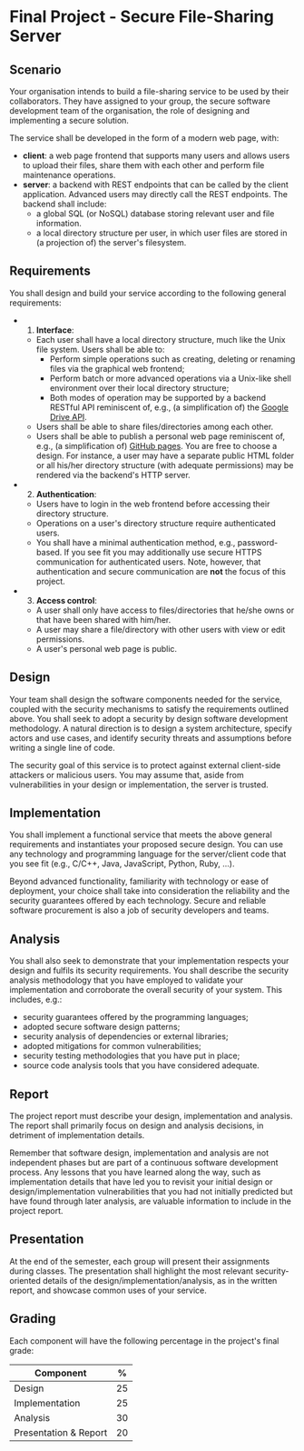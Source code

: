 

# Final Project - Secure File-Sharing Server

## Scenario

Your organisation intends to build a file-sharing service to be used by their collaborators.
They have assigned to your group, the secure software development team of the organisation, the role of designing and implementing a secure solution.

The service shall be developed in the form of a modern web page, with:

* **client**: a web page frontend that supports many users and allows users to upload their files, share them with each other and perform file maintenance operations.
* **server**: a backend with REST endpoints that can be called by the client application. Advanced users may directly call the REST endpoints. The backend shall include:
    - a global SQL (or NoSQL) database storing relevant user and file information.
    - a local directory structure per user, in which user files are stored in (a projection of) the server's filesystem.

## Requirements

You shall design and build your service according to the following general requirements:

- 1. **Interface**:
    * Each user shall have a local directory structure, much like the Unix file system. Users shall be able to:
        - Perform simple operations such as creating, deleting or renaming files via the graphical web frontend;
        - Perform batch or more advanced operations via a Unix-like shell environment over their local directory structure;
        - Both modes of operation may be supported by a backend RESTful API reminiscent of, e.g., (a simplification of) the [Google Drive API](https://developers.google.com/drive/api/v2/reference).
    * Users shall be able to share files/directories among each other.
    * Users shall be able to publish a personal web page reminiscent of, e.g., (a simplification of) [GitHub pages](https://pages.github.com/). You are free to choose a design. For instance, a user may have a separate public HTML folder or all his/her directory structure (with adequate permissions) may be rendered via the backend's HTTP server.
- 2. **Authentication**:
    * Users have to login in the web frontend before accessing their directory structure.
    * Operations on a user's directory structure require authenticated users.
    * You shall have a minimal authentication method, e.g., password-based. If you see fit you may additionally use secure HTTPS communication for authenticated users. Note, however, that authentication and secure communication are **not** the focus of this project.
- 3. **Access control**:
    * A user shall only have access to files/directories that he/she owns or that have been shared with him/her.
    * A user may share a file/directory with other users with view or edit permissions.
    * A user's personal web page is public.

## Design

Your team shall design the software components needed for the service, coupled with the security mechanisms to satisfy the requirements outlined above.
You shall seek to adopt a security by design software development methodology. A natural direction is to design a system architecture, specify actors and use cases, and identify security threats and assumptions before writing a single line of code.

The security goal of this service is to protect against external client-side attackers or malicious users.
You may assume that, aside from vulnerabilities in your design or implementation, the server is trusted.

## Implementation

You shall implement a functional service that meets the above general requirements and instantiates your proposed secure design.
You can use any technology and programming language for the server/client code that you see fit (e.g., C/C++, Java, JavaScript, Python, Ruby, ...).

Beyond advanced functionality, familiarity with technology or ease of deployment, your choice shall take into consideration the reliability and the security guarantees offered by each technology. Secure and reliable software procurement is also a job of security developers and teams.

## Analysis

You shall also seek to demonstrate that your implementation respects your design and fulfils its security requirements.
You shall describe the security analysis methodology that you have employed to validate your implementation and corroborate the overall security of your system.
This includes, e.g.:

- security guarantees offered by the programming languages;
- adopted secure software design patterns;
- security analysis of dependencies or external libraries;
- adopted mitigations for common vulnerabilities;
- security testing methodologies that you have put in place;
- source code analysis tools that you have considered adequate.

## Report

The project report must describe your design, implementation and analysis. The report shall primarily focus on design and analysis decisions, in detriment of implementation details.

Remember that software design, implementation and analysis are not independent phases but are part of a continuous software development process.
Any lessons that you have learned along the way, such as implementation details that have led you to revisit your initial design or design/implementation vulnerabilities that you had not initially predicted but have found through later analysis, are valuable information to include in the project report.

## Presentation

At the end of the semester, each group will present their assignments during classes. The presentation shall highlight the most relevant security-oriented details of the design/implementation/analysis, as in the written report, and showcase common uses of your service.

## Grading

Each component will have the following percentage in the project's final grade:

| Component              |  %   |
| ---------------------- | ---- |
| Design                 |  25  |
| Implementation         |  25  |
| Analysis               |  30  |
| Presentation & Report  |  20  |
